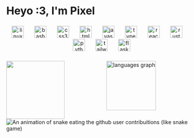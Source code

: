 <br clear="both">

<h1 align="left">Heyo :3, I'm Pixel</h1>

###

<div align="center">
  <img src="https://cdn.jsdelivr.net/gh/devicons/devicon/icons/linux/linux-original.svg" height="32" alt="linux logo"  />
  <img width="20" />
  <img src="https://cdn.jsdelivr.net/gh/devicons/devicon/icons/bash/bash-original.svg" height="32" alt="bash logo"  />
  <img width="20" />
  <img src="https://cdn.jsdelivr.net/gh/devicons/devicon/icons/css3/css3-original.svg" height="32" alt="css3 logo"  />
  <img width="20" />
  <img src="https://cdn.jsdelivr.net/gh/devicons/devicon/icons/html5/html5-original.svg" height="32" alt="html5 logo"  />
  <img width="20" />
  <img src="https://cdn.jsdelivr.net/gh/devicons/devicon/icons/javascript/javascript-original.svg" height="32" alt="javascript logo"  />
  <img width="20" />
  <img src="https://cdn.jsdelivr.net/gh/devicons/devicon/icons/typescript/typescript-original.svg" height="32" alt="typescript logo"  />
  <img width="20" />
  <img src="https://cdn.jsdelivr.net/gh/devicons/devicon/icons/react/react-original.svg" height="32" alt="react logo"  />
  <img width="20" />
  <img src="https://skillicons.dev/icons?i=rust" height="32" alt="rust logo"  />
  <img width="20" />
  <img src="https://skillicons.dev/icons?i=py" height="32" alt="python logo"  />
  <img width="20" />
  <img src="https://skillicons.dev/icons?i=tailwind" height="32" alt="tailwindcss logo"  />
  <img width="20" />
  <img src="https://skillicons.dev/icons?i=flask" height="32" alt="flask logo"  />
</div>

###

<img align="left" height="154" src="https://pixelll.is-a.dev/static/images/lain.gif?v=1"  />

###

<div align="center">
  <img src="https://github-readme-stats.vercel.app/api/top-langs?username=pixel2175&locale=en&hide_title=true&layout=compact&card_width=320&langs_count=5&theme=github_dark&hide_border=true" height="131" alt="languages graph"  />
</div>

###

<img src="https://profile-readme-generator.com/assets/snake.svg" alt="An animation of snake eating the github user contribuitions (like snake game)" class="styles__Image-sc-19ug73m-1 fFdGRd">

###
